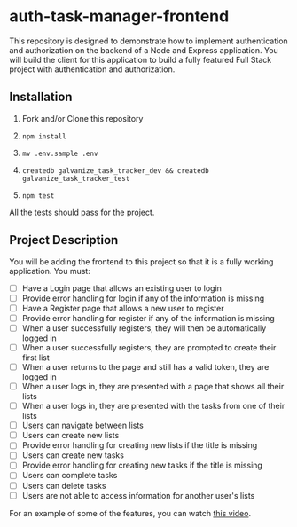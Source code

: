 # auth-task-manager-frontend

This repository is designed to demonstrate how to implement authentication and authorization on the backend of a Node and Express application. You will build the client for this application to build a fully featured Full Stack project with authentication and authorization.

## Installation

1. Fork and/or Clone this repository

1. `npm install`

1. `mv .env.sample .env`

1. `createdb galvanize_task_tracker_dev && createdb galvanize_task_tracker_test`

1. `npm test`

All the tests should pass for the project.

## Project Description

You will be adding the frontend to this project so that it is a fully working application. You must:

- [ ] Have a Login page that allows an existing user to login
- [ ] Provide error handling for login if any of the information is missing
- [ ] Have a Register page that allows a new user to register
- [ ] Provide error handling for register if any of the information is missing
- [ ] When a user successfully registers, they will then be automatically logged in
- [ ] When a user successfully registers, they are prompted to create their first list
- [ ] When a user returns to the page and still has a valid token, they are logged in
- [ ] When a user logs in, they are presented with a page that shows all their lists
- [ ] When a user logs in, they are presented with the tasks from one of their lists
- [ ] Users can navigate between lists
- [ ] Users can create new lists
- [ ] Provide error handling for creating new lists if the title is missing
- [ ] Users can create new tasks
- [ ] Provide error handling for creating new tasks if the title is missing
- [ ] Users can complete tasks
- [ ] Users can delete tasks
- [ ] Users are not able to access information for another user's lists

For an example of some of the features, you can watch [this video](https://youtu.be/22v7oG7ivn0).
